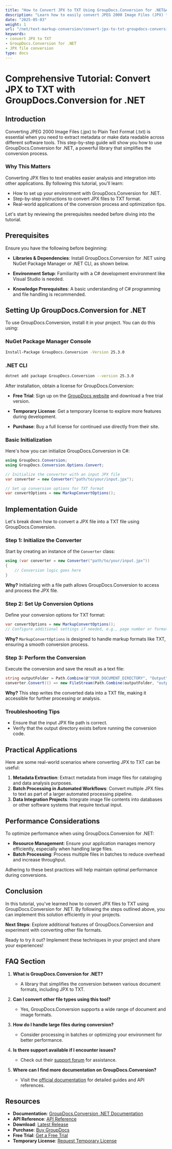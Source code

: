 ```yaml
---
title: "How to Convert JPX to TXT Using GroupDocs.Conversion for .NET&#58; A Step-by-Step Guide"
description: "Learn how to easily convert JPEG 2000 Image Files (JPX) to Plain Text (TXT) using GroupDocs.Conversion for .NET. Follow this step-by-step tutorial for seamless conversion."
date: "2025-05-03"
weight: 1
url: "/net/text-markup-conversion/convert-jpx-to-txt-groupdocs-conversion-net/"
keywords:
- convert JPX to TXT
- GroupDocs.Conversion for .NET
- JPX file conversion
type: docs
---
```

# Comprehensive Tutorial: Convert JPX to TXT with GroupDocs.Conversion for .NET

## Introduction

Converting JPEG 2000 Image Files (.jpx) to Plain Text Format (.txt) is essential when you need to extract metadata or make data readable across different software tools. This step-by-step guide will show you how to use GroupDocs.Conversion for .NET, a powerful library that simplifies the conversion process.

### Why This Matters
Converting JPX files to text enables easier analysis and integration into other applications. By following this tutorial, you'll learn:
- How to set up your environment with GroupDocs.Conversion for .NET.
- Step-by-step instructions to convert JPX files to TXT format.
- Real-world applications of the conversion process and optimization tips.

Let's start by reviewing the prerequisites needed before diving into the tutorial.

## Prerequisites

Ensure you have the following before beginning:

- **Libraries & Dependencies**: Install GroupDocs.Conversion for .NET using NuGet Package Manager or .NET CLI, as shown below.
  
- **Environment Setup**: Familiarity with a C# development environment like Visual Studio is needed.

- **Knowledge Prerequisites**: A basic understanding of C# programming and file handling is recommended.

## Setting Up GroupDocs.Conversion for .NET

To use GroupDocs.Conversion, install it in your project. You can do this using:

### NuGet Package Manager Console
```bash
Install-Package GroupDocs.Conversion -Version 25.3.0
```

### .NET CLI
```bash
dotnet add package GroupDocs.Conversion --version 25.3.0
```

After installation, obtain a license for GroupDocs.Conversion:
- **Free Trial**: Sign up on the [GroupDocs website](https://purchase.groupdocs.com/buy) and download a free trial version.
  
- **Temporary License**: Get a temporary license to explore more features during development.

- **Purchase**: Buy a full license for continued use directly from their site.

### Basic Initialization
Here's how you can initialize GroupDocs.Conversion in C#:
```csharp
using GroupDocs.Conversion;
using GroupDocs.Conversion.Options.Convert;

// Initialize the converter with an input JPX file
var converter = new Converter("path/to/your/input.jpx");

// Set up conversion options for TXT format
var convertOptions = new MarkupConvertOptions();
```

## Implementation Guide
Let's break down how to convert a JPX file into a TXT file using GroupDocs.Conversion.

### Step 1: Initialize the Converter
Start by creating an instance of the `Converter` class:
```csharp
using (var converter = new Converter("path/to/your/input.jpx"))
{
    // Conversion logic goes here
}
```

**Why?** Initializing with a file path allows GroupDocs.Conversion to access and process the JPX file.

### Step 2: Set Up Conversion Options
Define your conversion options for TXT format:
```csharp
var convertOptions = new MarkupConvertOptions();
// Configure additional settings if needed, e.g., page number or format-specific options
```

**Why?** `MarkupConvertOptions` is designed to handle markup formats like TXT, ensuring a smooth conversion process.

### Step 3: Perform the Conversion
Execute the conversion and save the result as a text file:
```csharp
string outputFolder = Path.Combine(@"YOUR_DOCUMENT_DIRECTORY", "Output");
converter.Convert(() => new FileStream(Path.Combine(outputFolder, "output.txt"), FileMode.Create), convertOptions);
```

**Why?** This step writes the converted data into a TXT file, making it accessible for further processing or analysis.

### Troubleshooting Tips
- Ensure that the input JPX file path is correct.
- Verify that the output directory exists before running the conversion code.

## Practical Applications
Here are some real-world scenarios where converting JPX to TXT can be useful:
1. **Metadata Extraction**: Extract metadata from image files for cataloging and data analysis purposes.
2. **Batch Processing in Automated Workflows**: Convert multiple JPX files to text as part of a larger automated processing pipeline.
3. **Data Integration Projects**: Integrate image file contents into databases or other software systems that require textual input.

## Performance Considerations
To optimize performance when using GroupDocs.Conversion for .NET:
- **Resource Management**: Ensure your application manages memory efficiently, especially when handling large files.
- **Batch Processing**: Process multiple files in batches to reduce overhead and increase throughput.
  
Adhering to these best practices will help maintain optimal performance during conversions.

## Conclusion
In this tutorial, you've learned how to convert JPX files to TXT using GroupDocs.Conversion for .NET. By following the steps outlined above, you can implement this solution efficiently in your projects.

**Next Steps**: Explore additional features of GroupDocs.Conversion and experiment with converting other file formats.

Ready to try it out? Implement these techniques in your project and share your experiences!

## FAQ Section
1. **What is GroupDocs.Conversion for .NET?**
   - A library that simplifies the conversion between various document formats, including JPX to TXT.
   
2. **Can I convert other file types using this tool?**
   - Yes, GroupDocs.Conversion supports a wide range of document and image formats.

3. **How do I handle large files during conversion?**
   - Consider processing in batches or optimizing your environment for better performance.

4. **Is there support available if I encounter issues?**
   - Check out their [support forum](https://forum.groupdocs.com/c/conversion/10) for assistance.

5. **Where can I find more documentation on GroupDocs.Conversion?**
   - Visit the [official documentation](https://docs.groupdocs.com/conversion/net/) for detailed guides and API references.

## Resources
- **Documentation**: [GroupDocs.Conversion .NET Documentation](https://docs.groupdocs.com/conversion/net/)
- **API Reference**: [API Reference](https://reference.groupdocs.com/conversion/net/)
- **Download**: [Latest Release](https://releases.groupdocs.com/conversion/net/)
- **Purchase**: [Buy GroupDocs](https://purchase.groupdocs.com/buy)
- **Free Trial**: [Get a Free Trial](https://releases.groupdocs.com/conversion/net/)
- **Temporary License**: [Request Temporary License](https://purchase.groupdocs.com/temporary-license/)
